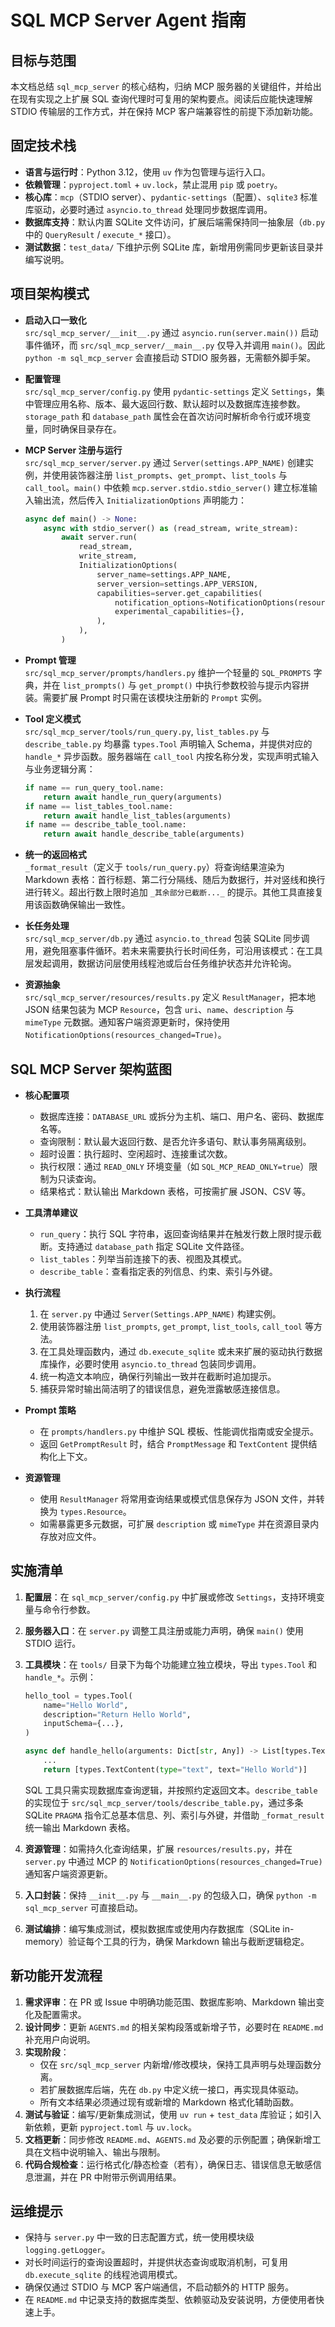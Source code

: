# SQL MCP Server Agent 指南

## 目标与范围

本文档总结 `sql_mcp_server` 的核心结构，归纳 MCP 服务器的关键组件，并给出在现有实现之上扩展 SQL 查询代理时可复用的架构要点。阅读后应能快速理解 STDIO 传输层的工作方式，并在保持 MCP 客户端兼容性的前提下添加新功能。

## 固定技术栈

- **语言与运行时**：Python 3.12，使用 `uv` 作为包管理与运行入口。
- **依赖管理**：`pyproject.toml` + `uv.lock`，禁止混用 `pip` 或 `poetry`。
- **核心库**：`mcp`（STDIO server）、`pydantic-settings`（配置）、`sqlite3` 标准库驱动，必要时通过 `asyncio.to_thread` 处理同步数据库调用。
- **数据库支持**：默认内置 SQLite 文件访问，扩展后端需保持同一抽象层（`db.py` 中的 `QueryResult` / `execute_*` 接口）。
- **测试数据**：`test_data/` 下维护示例 SQLite 库，新增用例需同步更新该目录并编写说明。

## 项目架构模式

- **启动入口一致化**  
  `src/sql_mcp_server/__init__.py` 通过 `asyncio.run(server.main())` 启动事件循环，而 `src/sql_mcp_server/__main__.py` 仅导入并调用 `main()`。因此 `python -m sql_mcp_server` 会直接启动 STDIO 服务器，无需额外脚手架。

- **配置管理**  
  `src/sql_mcp_server/config.py` 使用 `pydantic-settings` 定义 `Settings`，集中管理应用名称、版本、最大返回行数、默认超时以及数据库连接参数。`storage_path` 和 `database_path` 属性会在首次访问时解析命令行或环境变量，同时确保目录存在。

- **MCP Server 注册与运行**  
  `src/sql_mcp_server/server.py` 通过 `Server(settings.APP_NAME)` 创建实例，并使用装饰器注册 `list_prompts`、`get_prompt`、`list_tools` 与 `call_tool`。`main()` 中依赖 `mcp.server.stdio.stdio_server()` 建立标准输入输出流，然后传入 `InitializationOptions` 声明能力：

  ```python
  async def main() -> None:
      async with stdio_server() as (read_stream, write_stream):
          await server.run(
              read_stream,
              write_stream,
              InitializationOptions(
                  server_name=settings.APP_NAME,
                  server_version=settings.APP_VERSION,
                  capabilities=server.get_capabilities(
                      notification_options=NotificationOptions(resources_changed=True),
                      experimental_capabilities={},
                  ),
              ),
          )
  ```

- **Prompt 管理**  
  `src/sql_mcp_server/prompts/handlers.py` 维护一个轻量的 `SQL_PROMPTS` 字典，并在 `list_prompts()` 与 `get_prompt()` 中执行参数校验与提示内容拼装。需要扩展 Prompt 时只需在该模块注册新的 `Prompt` 实例。

- **Tool 定义模式**  
  `src/sql_mcp_server/tools/run_query.py`, `list_tables.py` 与 `describe_table.py` 均暴露 `types.Tool` 声明输入 Schema，并提供对应的 `handle_*` 异步函数。服务器端在 `call_tool` 内按名称分发，实现声明式输入与业务逻辑分离：

  ```python
  if name == run_query_tool.name:
      return await handle_run_query(arguments)
  if name == list_tables_tool.name:
      return await handle_list_tables(arguments)
  if name == describe_table_tool.name:
      return await handle_describe_table(arguments)
  ```

- **统一的返回格式**  
  `_format_result`（定义于 `tools/run_query.py`）将查询结果渲染为 Markdown 表格：首行标题、第二行分隔线、随后为数据行，并对竖线和换行进行转义。超出行数上限时追加 `_其余部分已截断..._` 的提示。其他工具直接复用该函数确保输出一致性。

- **长任务处理**  
  `src/sql_mcp_server/db.py` 通过 `asyncio.to_thread` 包装 SQLite 同步调用，避免阻塞事件循环。若未来需要执行长时间任务，可沿用该模式：在工具层发起调用，数据访问层使用线程池或后台任务维护状态并允许轮询。

- **资源抽象**  
  `src/sql_mcp_server/resources/results.py` 定义 `ResultManager`，把本地 JSON 结果包装为 MCP `Resource`，包含 `uri`、`name`、`description` 与 `mimeType` 元数据。通知客户端资源更新时，保持使用 `NotificationOptions(resources_changed=True)`。

## SQL MCP Server 架构蓝图

- **核心配置项**
  - 数据库连接：`DATABASE_URL` 或拆分为主机、端口、用户名、密码、数据库名等。
  - 查询限制：默认最大返回行数、是否允许多语句、默认事务隔离级别。
  - 超时设置：执行超时、空闲超时、连接重试次数。
  - 执行权限：通过 `READ_ONLY` 环境变量（如 `SQL_MCP_READ_ONLY=true`）限制为只读查询。
  - 结果格式：默认输出 Markdown 表格，可按需扩展 JSON、CSV 等。

- **工具清单建议**
  - `run_query`：执行 SQL 字符串，返回查询结果并在触发行数上限时提示截断。支持通过 `database_path` 指定 SQLite 文件路径。
  - `list_tables`：列举当前连接下的表、视图及其模式。
  - `describe_table`：查看指定表的列信息、约束、索引与外键。

- **执行流程**
  1. 在 `server.py` 中通过 `Server(Settings.APP_NAME)` 构建实例。
  2. 使用装饰器注册 `list_prompts`, `get_prompt`, `list_tools`, `call_tool` 等方法。
  3. 在工具处理函数内，通过 `db.execute_sqlite` 或未来扩展的驱动执行数据库操作，必要时使用 `asyncio.to_thread` 包装同步调用。
  4. 统一构造文本响应，确保行列输出一致并在截断时追加提示。
  5. 捕获异常时输出简洁明了的错误信息，避免泄露敏感连接信息。

- **Prompt 策略**
  - 在 `prompts/handlers.py` 中维护 SQL 模板、性能调优指南或安全提示。
  - 返回 `GetPromptResult` 时，结合 `PromptMessage` 和 `TextContent` 提供结构化上下文。

- **资源管理**
  - 使用 `ResultManager` 将常用查询结果或模式信息保存为 JSON 文件，并转换为 `types.Resource`。
  - 如需暴露更多元数据，可扩展 `description` 或 `mimeType` 并在资源目录内存放对应文件。

## 实施清单

1. **配置层**：在 `sql_mcp_server/config.py` 中扩展或修改 `Settings`，支持环境变量与命令行参数。
2. **服务器入口**：在 `server.py` 调整工具注册或能力声明，确保 `main()` 使用 STDIO 运行。
3. **工具模块**：在 `tools/` 目录下为每个功能建立独立模块，导出 `types.Tool` 和 `handle_*`。示例：

   ```python
   hello_tool = types.Tool(
       name="Hello World",
       description="Return Hello World",
       inputSchema={...},
   )

   async def handle_hello(arguments: Dict[str, Any]) -> List[types.TextContent]:
       ...
       return [types.TextContent(type="text", text="Hello World")]
   ```

   SQL 工具只需实现数据库查询逻辑，并按照约定返回文本。`describe_table` 的实现位于 `src/sql_mcp_server/tools/describe_table.py`，通过多条 SQLite `PRAGMA` 指令汇总基本信息、列、索引与外键，并借助 `_format_result` 统一输出 Markdown 表格。

4. **资源管理**：如需持久化查询结果，扩展 `resources/results.py`，并在 `server.py` 中通过 MCP 的 `NotificationOptions(resources_changed=True)` 通知客户端资源更新。
5. **入口封装**：保持 `__init__.py` 与 `__main__.py` 的包级入口，确保 `python -m sql_mcp_server` 可直接启动。
6. **测试编排**：编写集成测试，模拟数据库或使用内存数据库（SQLite in-memory）验证每个工具的行为，确保 Markdown 输出与截断逻辑稳定。

## 新功能开发流程

1. **需求评审**：在 PR 或 Issue 中明确功能范围、数据库影响、Markdown 输出变化及配置需求。
2. **设计同步**：更新 `AGENTS.md` 的相关架构段落或新增子节，必要时在 `README.md` 补充用户向说明。
3. **实现阶段**：
   - 仅在 `src/sql_mcp_server` 内新增/修改模块，保持工具声明与处理函数分离。
   - 若扩展数据库后端，先在 `db.py` 中定义统一接口，再实现具体驱动。
   - 所有文本结果必须通过现有或新增的 Markdown 格式化辅助函数。
4. **测试与验证**：编写/更新集成测试，使用 `uv run` + `test_data` 库验证；如引入新依赖，更新 `pyproject.toml` 与 `uv.lock`。
5. **文档更新**：同步修改 `README.md`、`AGENTS.md` 及必要的示例配置；确保新增工具在文档中说明输入、输出与限制。
6. **代码合规检查**：运行格式化/静态检查（若有），确保日志、错误信息无敏感信息泄漏，并在 PR 中附带示例调用结果。

## 运维提示

- 保持与 `server.py` 中一致的日志配置方式，统一使用模块级 `logging.getLogger`。
- 对长时间运行的查询设置超时，并提供状态查询或取消机制，可复用 `db.execute_sqlite` 的线程池调用模式。
- 确保仅通过 STDIO 与 MCP 客户端通信，不启动额外的 HTTP 服务。
- 在 `README.md` 中记录支持的数据库类型、依赖驱动及安装说明，方便使用者快速上手。
